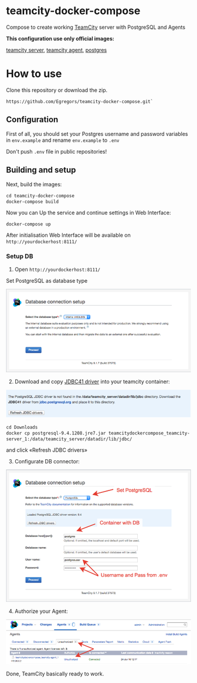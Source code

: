 # teamcity-docker-compose
Compose to create working [TeamCity](https://www.jetbrains.com/teamcity/) server with PostgreSQL and Agents

**This configuration use only official images:**

[teamcity server](https://hub.docker.com/r/jetbrains/teamcity-server/),
[teamcity agent](https://hub.docker.com/r/jetbrains/teamcity-minimal-agent/),
[postgres](https://hub.docker.com/_/postgres/)

# How to use

Clone this repository or download the zip.

```
https://github.com/Egregors/teamcity-docker-compose.git`
```


## Configuration

First of all, you should set your Postgres username and password variables in `env.example` and rename `env.example` to `.env`

Don't push `.env` file in public repositories!


## Building and setup

Next, build the images:

```
cd teamcity-docker-compose
docker-compose build
```

Now you can Up the service and continue settings in Web Interface:

```
docker-compose up
```

After initialisation Web Interface will be available on `http://yourdockerhost:8111/`

### Setup DB

1. Open `http://yourdockerhost:8111/`

Set PostgreSQL as database type

![Alt text](raw/img/1.png?raw=true)

2. Download and copy [JDBC41 driver](https://jdbc.postgresql.org/download.html#current) into your teamcity container:


![Alt text](raw/img/0.png?raw=true)

```
cd Downloads
docker cp postgresql-9.4.1208.jre7.jar teamcitydockercompose_teamcity-server_1:/data/teamcity_server/datadir/lib/jdbc/
```
and click «Refresh JDBC drivers»

3. Configurate DB connector:

![Alt text](raw/img/2.png?raw=true)

4. Authorize your Agent:

![Alt text](raw/img/3.png?raw=true)

Done, TeamCity basically ready to work.
